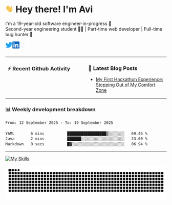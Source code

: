 # <img src="./assets/wave.gif" width="25px"> Hey there! I'm Avi<br>
I'm a 19-year-old software engineer-in-progress 🚀<br>Second-year engineering student 🧑‍💻 | Part-time web developer | Full-time bug hunter 🐞<br />

<a href="https://x.com/XzyVron" target="_blank">
  <img align="left" alt="Avinash's Twitter" width="22px" src="./assets/twitter.svg" />
</a>
<a href="https://www.linkedin.com/in/avinash-ganore/" target="_blank">
  <img align="left" alt="Avinash's LinkedIn" width="22px" src="./assets/linkedin.svg" />
</a>
<a href="https://avinash-orcin.vercel.app/" target="_blank">
  <img align="left" alt="Avinash's Site" width="22px" src="./assets/globe.svg" />
</a>
<br />
<br />
<!--
<br>🚧 What I'm Up To<br><br>
- 🧠 Diving into **Next js** <br>
- 💬 Currently building **Whispr**<br>
- 🎨 Improving my web design skills — trying to make UIs that look less like 2005 <br>
<br>
-->

<table><tr width="100%">
<td valign="top" width="50%">
  
<h3>⚡️ Recent Github Activity </h3>

<!--RECENT_ACTIVITY:start-->

<!--RECENT_ACTIVITY:last_update-->
  
</td>
<td valign="top" width="50%">
 
<h3>📝 Latest Blog Posts </h3>

<!-- BLOG-POST-LIST:START -->
- [My First Hackathon Experience: Stepping Out of My Comfort Zone](https://dev.to/xzyvron/my-first-hackathon-experience-stepping-out-of-my-comfort-zone-3l0d)
<!-- BLOG-POST-LIST:END -->
  
</td>
</tr>
</table>

### 📊 Weekly development breakdown

<!--START_SECTION:waka-->

```txt
From: 12 September 2025 - To: 19 September 2025

YAML       6 mins          █████████████████▒░░░░░░░   69.46 %
Java       2 mins          ██████░░░░░░░░░░░░░░░░░░░   23.60 %
Markdown   0 secs          █▓░░░░░░░░░░░░░░░░░░░░░░░   06.94 %
```

<!--END_SECTION:waka-->

-------

[![My Skills](https://skillicons.dev/icons?i=nextjs,react,javascript,nodejs,bootstrap,express,git,github,gmail,vercel,java,mongodb,mysql,html,css,notion,npm,postman,redux,tailwind,vite,vscode,windows,materialui&perline=12)](https://skillicons.dev)

<picture>
  <source media="(prefers-color-scheme: dark)" srcset="https://raw.githubusercontent.com/Xzy-Vron/Xzy-Vron/output/github-snake-dark.svg" />
  <source media="(prefers-color-scheme: light)" srcset="https://raw.githubusercontent.com/Xzy-Vron/Xzy-Vron/output/github-snake.svg" />
  <img alt="github-snake" src="https://raw.githubusercontent.com/Xzy-Vron/Xzy-Vron/output/github-snake.svg" />
</picture>

<!--
# 📊 GitHub Stats:
![](https://github-readme-stats.vercel.app/api?username=Xzy-Vron&theme=graywhite&hide_border=false&include_all_commits=true&count_private=true)<br/>
-->
